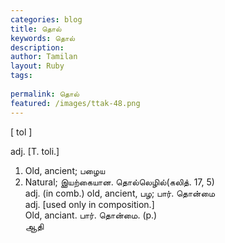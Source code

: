 ```yaml
---
categories: blog
title: தொல்
keywords: தொல்
description: 
author: Tamilan
layout: Ruby
tags: 
 
permalink: தொல்
featured: /images/ttak-48.png
---
```

  
[ tol ]  
  
adj. [T. toli.]  
1. Old, ancient; பழைய  
2. Natural; இயற்கையான. தொல்லெழில்(கலித். 17, 5)  
adj. (in comb.) old, ancient, பழ; பார். தொன்மை  
adj. [used only in composition.]  
Old, anciant. பார். தொன்மை. (p.)  
ஆதி